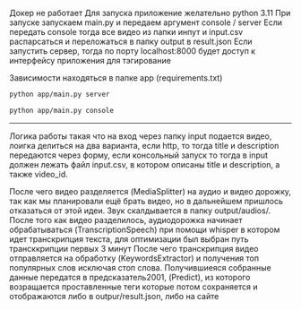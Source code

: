 Докер не работает
Для запуска приложение желательно python 3.11
При запуске запускаем main.py и передаем аргумент console / server
Если передать console тогда все видео из папки инпут и input.csv распарсаться и переложаться в папку output в result.json
Если запустить сервер, тогда по порту localhost:8000 будет доступ к интерфейсу приложения для тэгирование

Зависимости находяться в папке app (requirements.txt)

```bash
python app/main.py server
```

```bash
python app/main.py console
```

____

Логика работы такая что на вход через папку input подается видео, лоигка делиться на два варианта, если http, то тогда title и description передаются через форму, если консольный запуск то тогда в input должен лежать файл input.csv, в котором описаны title и description, а также video_id.

После чего видео разделяется (MediaSplitter) на аудио и видео дорожку, так как мы планировали ещё брать видео, но в дальнейшем пришлось отказаться от этой идеи. Звук скалдывается в папку output/audios/.
После того как видео разделилось, аудиодорожка начинает обрабатываться (TranscriptionSpeech) при помощи whisper в котором идет транскрипция текста, для оптимизации был выбран путь трансккрипции первых 3 минут
После чего транскрипция видео отправляется на обработку (KeywordsExtractor) и получения топ популярных слов исключая стоп слова.
Получившиеяся собранные данные передатся в предсказатель2001, (Predict), из которого возращается проставленные теги которые потом сохраняется и отображаются либо в outpur/result.json, либо на сайте
